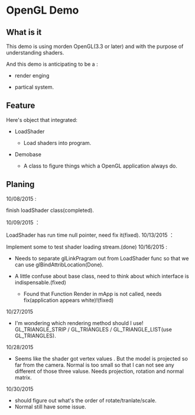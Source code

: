 OpenGL Demo
=======================

What is it
-----------------------

This demo is using morden OpenGL(3.3 or later) and with the purpose of understanding shaders.

And this demo is anticipating to be a :
	
- render enging
	
- partical system.

Feature
-----------------------

Here's object that integrated:

- LoadShader
  - Load shaders into program.

- Demobase
  - A class to figure things which a OpenGL application always do.

Planing
------------------------

10/08/2015 :

finish loadShader class(completed).

10/09/2015 ： 
	
LoadShader has run time null pointer, need fix it(fixed).
10/13/2015 ：

Implement some to test shader loading stream.(done)
10/16/2015 :

- Needs to separate glLinkPragram out from LoadShader func so that we can use glBindAttribLocation(Done).
- A little confuse about base class, need to think about which interface is indispensable.(fixed)

	- Found that Function Render in mApp is not called, needs fix(application appears white)!(fixed)


10/27/2015

- I'm wondering which rendering method should I use! GL_TRIANGLE_STRIP / GL_TRIANGLES / GL_TRIANGLE_LIST(use GL_TRIANGLES).

10/28/2015

- Seems like the shader got vertex values . But the model is projected so far from the camera. Normal is too small so that I can not see any different of those three valuse. Needs projection, rotation and normal matrix.

10/30/2015

- should figure out what's the order of rotate/tranlate/scale.
- Normal still have some issue.
